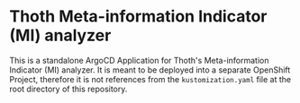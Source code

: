 # Thoth Meta-information Indicator (MI) analyzer

This is a standalone ArgoCD Application for Thoth's Meta-information Indicator (MI) analyzer. It is meant to be deployed into a separate OpenShift 
Project, therefore it is not references from the `kustomization.yaml` file at the root directory of this
repository.
